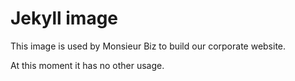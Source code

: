 # Jekyll image

This image is used by Monsieur Biz to build our corporate website.

At this moment it has no other usage.

